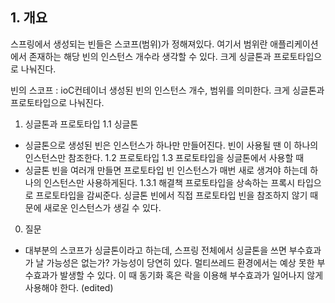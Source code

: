 ## 1. 개요 
스프링에서 생성되는 빈들은 스코프(범위)가 정해져있다. 여기서 범위란 애플리케이션에서 존재하는 해당 빈의 인스턴스 개수라 생각할 수 있다. 크게 싱글톤과 프로토타입으로 나눠진다. 

빈의 스코프
: ioC컨테이너 생성된 빈의 인스턴스 개수, 범위를 의미한다. 크게 싱글톤과 프로토타입으로 나눠진다.
1. 싱글톤과 프로토타입
1.1 싱글톤
- 싱글톤으로 생성된 빈은 인스턴스가 하나만 만들어진다. 빈이 사용될 땐 이 하나의 인스턴스만 참조한다.
1.2 프로토타입
1.3 프로토타입을 싱글톤에서 사용할 때
- 싱글톤 빈을 여러개 만들면 프로토타입 빈 인스턴스가 매번 새로 생겨야 하는데 하나의 인스턴스만 사용하게된다.
1.3.1 해결책
프로토타입을 상속하는 프록시 타입으로 프로토타입을 감씨준다. 싱글톤 빈에서 직접 프로토타입 빈을 참조하지 않기 때문에 새로운 인스턴스가 생길 수 있다.
0. 질문
- 대부분의 스코프가 싱글톤이라고 하는데, 스프링 전체에서 싱글톤을 쓰면 부수효과가 날 가능성은 없는가?
가능성이 당연히 있다. 멀티쓰레드 환경에서는 예상 못한 부수효과가 발생할 수 있다. 이 때 동기화 혹은 락을 이용해 부수효과가 일어나지 않게 사용해야 한다. (edited) 
